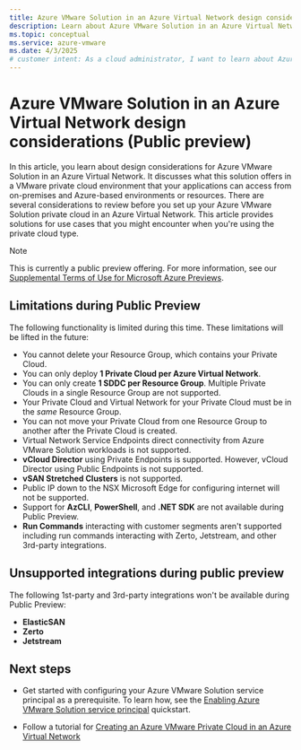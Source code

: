 ```yaml
---
title: Azure VMware Solution in an Azure Virtual Network design consideration (Public preview)
description: Learn about Azure VMware Solution in an Azure Virtual Network design consideration.
ms.topic: conceptual
ms.service: azure-vmware
ms.date: 4/3/2025
# customer intent: As a cloud administrator, I want to learn about Azure VMware Solution in an Azure Virtual Network design consideration so that I can make informed decisions about my Azure VMware Solution deployment.
---
```


# Azure VMware Solution in an Azure Virtual Network design considerations (Public preview)

In this article, you learn about design considerations for Azure VMware Solution in an Azure Virtual Network. It discusses what this solution offers in a VMware private cloud environment that your applications can access from on-premises and Azure-based environments or resources. There are several considerations to review before you set up your Azure VMware Solution private cloud in an Azure Virtual Network. This article provides solutions for use cases that you might encounter when you're using the private cloud type.

> [!Note]
> This is currently a public preview offering. For more information, see our [Supplemental Terms of Use for Microsoft Azure Previews](https://azure.microsoft.com/support/legal/preview-supplemental-terms/).

## Limitations during Public Preview

The following functionality is limited during this time. These limitations will be lifted in the future:

- You cannot delete your Resource Group, which contains your Private Cloud.
- You can only deploy **1 Private Cloud per Azure Virtual Network**.
- You can only create **1 SDDC per Resource Group**. Multiple Private Clouds in a single Resource Group are not supported. 
- Your Private Cloud and Virtual Network for your Private Cloud must be in the *same* Resource Group.
- You can not move your Private Cloud from one Resource Group to another after the Private Cloud is created.
- Virtual Network Service Endpoints direct connectivity from Azure VMware Solution workloads is not supported.
- **vCloud Director** using Private Endpoints is supported. However, vCloud Director using Public Endpoints is not supported.
- **vSAN Stretched Clusters** is not supported.
- Public IP down to the NSX Microsoft Edge for configuring internet will not be supported.
- Support for **AzCLI**, **PowerShell**, and **.NET SDK** are not available during Public Preview.
- **Run Commands** interacting with customer segments aren't supported including run commands interacting with Zerto, Jetstream, and other 3rd-party integrations.

## Unsupported integrations during public preview

The following 1st-party and 3rd-party integrations won't be available during Public Preview:
- **ElasticSAN**
- **Zerto**
- **Jetstream**

## Next steps

- Get started with configuring your Azure VMware Solution service principal as a prerequisite. To learn how, see the [Enabling Azure VMware Solution service principal](native-first-party-principle-security.md) quickstart.
  
- Follow a tutorial for [Creating an Azure VMware Private Cloud in an Azure Virtual Network](native-create-azure-vmware-virtual-network-private-cloud.md)
